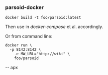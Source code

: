 ### parsoid-docker

```
docker build -t foo/parsoid:latest
```

Then use in *docker-compose* et al. accordingly.

Or from command line:

```
docker run \
  -p 8142:8142 \
    -e MW_URL="http://wiki" \
    foo/parsoid
```

-- apx
